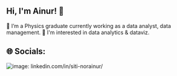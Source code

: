 ## Hi, I'm Ainur! 👋

 🔭 I’m a Physics graduate currently working as a data analyst, data management.
 🌱 I'm interested in data analytics & dataviz.

 ## 🌐 Socials:
![image](https://github.com/user-attachments/assets/8ef7a277-13da-4fd9-b2ec-12021668ee71): linkedin.com/in/siti-norainur/
